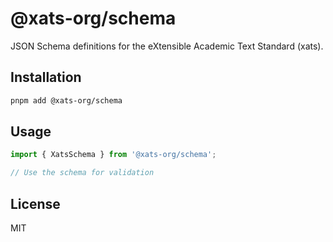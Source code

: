 # @xats-org/schema

JSON Schema definitions for the eXtensible Academic Text Standard (xats).

## Installation

```bash
pnpm add @xats-org/schema
```

## Usage

```typescript
import { XatsSchema } from '@xats-org/schema';

// Use the schema for validation
```

## License

MIT